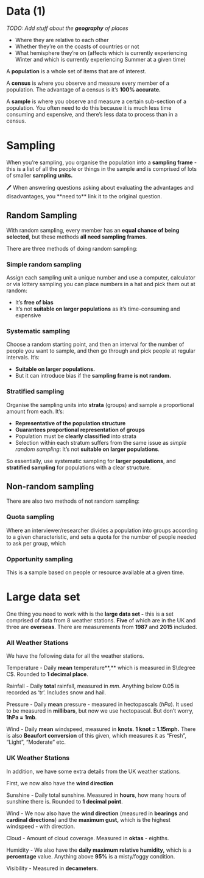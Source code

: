 # Data (1)

*TODO: Add stuff about the **geography** of places*

- Where they are relative to each other
- Whether they’re on the coasts of countries or not
- What hemisphere they’re on (affects which is currently experiencing Winter and which is currently experiencing Summer at a given time)

A **population** is a whole set of items that are of interest.

A **census** is where you observe and measure every member of a population. The advantage of a census is it’s **100% accurate.**

A **sample** is where you observe and measure a certain sub-section of a population. You often need to do this because it is much less time consuming and expensive, and there’s less data to process than in a census.

# Sampling

When you’re sampling, you organise the population into a **sampling frame** - this is a list of all the people or things in the sample and is comprised of lots of smaller **sampling units.** 

<aside>
🖊️ When answering questions asking about evaluating the advantages and disadvantages, you **need to** link it to the original question.

</aside>

## Random Sampling

With random sampling, every member has an **equal chance of being selected**, but these methods **all need sampling frames**.

There are three methods of doing random sampling:

### **Simple random sampling**

Assign each sampling unit a unique number and use a computer, calculator or via lottery sampling you can place numbers in a hat and pick them out at random:

- It’s **free of bias**
- It’s not **suitable on larger populations** as it’s time-consuming and expensive

### **Systematic sampling**

Choose a random starting point, and then an interval for the number of people you want to sample, and then go through and pick people at regular intervals. It’s: 

- **Suitable on larger populations.**
- But it can introduce bias if the **sampling frame is not random.**

### **Stratified sampling**

Organise the sampling units into **strata** (groups) and sample a proportional amount from each. It’s:

- **Representative of the population structure**
- **Guarantees proportional representation of groups**
- Population must be **clearly classified** into strata
- Selection within each stratum suffers from the same issue as *simple random sampling*: It’s not **suitable on larger populations**.

So essentially, use systematic sampling for **larger populations**, and **stratified sampling** for populations with a clear structure.

## Non-random sampling

There are also two methods of not random sampling:

### **Quota sampling**

Where an interviewer/researcher divides a population into groups according to a given characteristic, and sets a quota for the number of people needed to ask per group, which 

### **Opportunity sampling**

This is a sample based on people or resource available at a given time.

# Large data set

One thing you need to work with is the **large data set -** this is a set comprised of data from 8 weather stations. **Five** of which are in the UK and three are **overseas**. There are measurements from **1987** and **2015** included.

### All Weather Stations

We have the following data for all the weather stations.

Temperature - Daily **mean** temperature**,** which is measured in $\degree C$. Rounded to **1 decimal place**.

Rainfall - Daily **total** rainfall, measured in $mm$. Anything below $0.05$ is recorded as ‘tr’. Includes snow and hail.

Pressure - Daily **mean** pressure - measured in hectopascals ($hPa$). It used to be measured in **millibars**, but now we use hectopascal. But don’t worry, **1hPa = 1mb**.

Wind - Daily **mean** windspeed, measured in **knots**. **1 knot = 1.15mph.** There is also **Beaufort conversion** of this given, which measures it as “Fresh”, “Light”, “Moderate” etc.

### UK Weather Stations

In addition, we have some extra details from the UK weather stations.

First, we now also have the **wind direction** 

Sunshine - Daily total sunshine. Measured in **hours**, how many hours of sunshine there is. Rounded to **1 decimal point**.

Wind - We now also have the **wind direction** (measured in **bearings** and **cardinal directions**) and the **maximum gust,** which is the highest windspeed - with direction.

Cloud - Amount of cloud coverage. Measured in **oktas** - eighths.

Humidity - We also have the **daily maximum relative humidity,** which is a **percentage** value. Anything above **95%** is a misty/foggy condition.

Visibility - Measured in **decameters**.